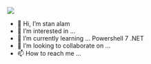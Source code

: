 <img src="/stan-alam/stan-alam/blob/master/contributions.svg" style="max-width: 100%;">

- 👋 Hi, I’m stan alam
- 👀 I’m interested in ... 
- 🌱 I’m currently learning ... Powershell 7 .NET
- 💞️ I’m looking to collaborate on ...
- 📫 How to reach me ...

<!---
stan-alam/stan-alam is a ✨ special ✨ repository because its `README.md` (this file) appears on your GitHub profile.
You can click the Preview link to take a look at your changes.
--->
